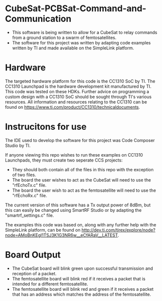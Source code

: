 # CubeSat-PCBSat-Command-and-Communication
- This software is being written to allow for a CubeSat to relay commands from a ground station to a swarm of femtosatellites.
- The software for this project was written by adapting code examples written by TI and made available on the SimpleLink platform.

# Hardware
The targeted hardware platform for this code is the CC1310 SoC by TI. The CC1310 Launchpad is the hardware development kit manufactured by TI.
This code was tested on these HDKs. Further advice on programming a custom design with a CC1310 SoC should be sought through TI's various resources.
All information and resources relating to the CC1310 can be found on https://www.ti.com/product/CC1310/technicaldocuments.

# Instrucitons for use
The IDE used to develop the software for this project was Code Composer Studio by TI.

If anyone viewing this repo wishes to run these examples on CC1310 Launchpads, they must create two seperate CCS projects:
- They should both contain all of the files in this repo with the exception of two files.
- The board the user wishes to act as the CubeSat will need to use the "rfEchoTx.c" file.
- The board the user wish to act as the femtosatellite will need to use the "rfEchoRx.c" file.

The current version of this software has a Tx output power of 8dBm, but this can easily be changed using SmartRF Studio or by adapting the "smartrf_settings.c" file.

The examples this code was based on, along with any further help with the SimpleLink platform, can be found on http://dev.ti.com/tirex/explore/node?node=AMoBnKEgI1TSJ3K1G3NR6w__eCfARaV__LATEST.

# Board Output
- The CubeSat board will blink green upon successful transmission and reception of a packet.
- The femtosatellite board will blink red if it receives a packet that is intended for a different femtosatellite.
- The femtosatellite board will blink red and green if it receives a packet that has an address which matches the address of the femtosatellite.
